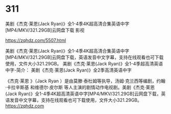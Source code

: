 # 311
美剧《杰克·莱恩(Jack Ryan)》全1-4季4K超高清合集英语中字[MP4/MKV/321.29GB]云网盘下载 影视

https://zqhdz.com/5507.html

美剧《杰克·莱恩(Jack Ryan)》全1-4季4K超高清合集英语中字[MP4/MKV/321.29GB]云网盘下载，英语发音中文字幕，支持在线观看也可下载使用，文件大小321.29GB。
美剧《杰克·莱恩(Jack Ryan)》全1-4季超高清英语中字-简介：
美剧《杰克·莱恩(Jack Ryan)》全2季高清英语中字

《杰克·莱恩 》（Jack Ryan ）是由莫滕·泰杜姆等执导，汤姆·克兰西等编剧，约翰·卡拉辛斯基 和维德尔·皮尔斯 等人主演的剧情动作电视剧。美剧《杰克·莱恩(Jack Ryan)》全1-4季4K超高清英语中字[MP4/MKV/321.29GB]云网盘下载，英语发音中文字幕，支持在线观看也可下载使用，文件大小321.29GB。https://zqhdz.com
